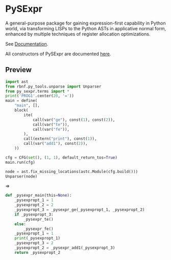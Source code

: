 # PySExpr

A general-purpose package for gaining expression-first capability in Python
world, via transforming LISPs to the Python ASTs in applicative normal form,
enhanced by multiple techniques of register allocation optimizations.

See [Documentation](http://htmlpreview.github.io/?https://github.com/thautwarm/PySExpr/blob/gh-pages/docs/py_sexpr/index.html).

All constructors of PySExpr are documented [here](https://htmlpreview.github.io/?https://raw.githubusercontent.com/thautwarm/PySExpr/gh-pages/docs/py_sexpr/terms.html).

## Preview

```python
import ast
from rbnf.py_tools.unparse import Unparser
from py_sexpr.terms import *
print('PROG1'.center(20, '='))
main = define(
    "main", [],
    block(
        ite(
            call(var("ge"), const(1), const(2)),
            call(var("te")),
            call(var("fe")),
        ),
        call(extern("print"), const(1)),
        call(var("add1"), const(2)),
    ))

cfg = CFG(set(), (1, 1), default_return_tos=True)
main.run(cfg)

node = ast.fix_missing_locations(astc.Module(cfg.build()))
Unparser(node)
```
=>
```python
def _pysexpr_main(this=None):
    _pysexpropt_1 = 1
    _pysexpropt_2 = 2
    _pysexpropt_3 = _pysexpr_ge(_pysexpropt_1, _pysexpropt_2)
    if _pysexpropt_3:
        _pysexpr_te()
    else:
        _pysexpr_fe()
    _pysexpropt_1 = 1
    print(_pysexpropt_1)
    _pysexpropt_3 = 2
    _pysexpropt_2 = _pysexpr_add1(_pysexpropt_3)
    return _pysexpropt_2
```
